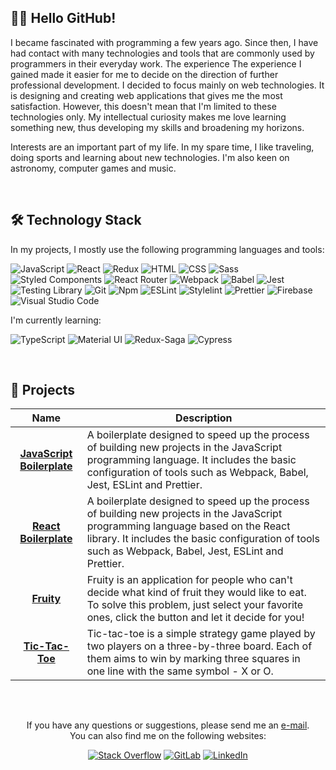 <!-- ABOUT ME -->
## 👋🏻 Hello GitHub!
I became fascinated with programming a few years ago. Since then, I have had contact with many technologies and tools that are commonly used by programmers in their everyday work. The experience The experience I gained made it easier for me to decide on the direction of further professional development. I decided to focus mainly on web technologies. It is designing and creating web applications that gives me the most satisfaction. However, this doesn't mean that I'm limited to these technologies only. My intellectual curiosity makes me love learning something new, thus developing my skills and broadening my horizons.

Interests are an important part of my life. In my spare time, I like traveling, doing sports and learning about new technologies. I'm also keen on astronomy, computer games and music.

<br/>

<!-- TECHNOLOGY STACK -->
## 🛠️ Technology Stack
In my projects, I mostly use the following programming languages and tools:

![JavaScript](https://img.shields.io/badge/JavaScript-555555?style=flat&logo=javascript&logoColor=F7DF1E)
![React](https://img.shields.io/badge/React-555555?style=flat&logo=react&logoColor=61DAFB)
![Redux](https://img.shields.io/badge/Redux-555555?style=flat&logo=redux&logoColor=916EC9)
![HTML](https://img.shields.io/badge/HTML-555555?style=flat&logo=html5&logoColor=E34F26)
![CSS](https://img.shields.io/badge/CSS-555555?style=flat&logo=css3&logoColor=1572B6)
![Sass](https://img.shields.io/badge/Sass-555555?style=flat&logo=Sass&logoColor=CC6699)
![Styled Components](https://img.shields.io/badge/Styled%20Components-555555?style=flat&logo=styledcomponents&logoColor=DB7093)
![React Router](https://img.shields.io/badge/React%20Router-555555?logo=react-router&logoColor=CA4245)
![Webpack](https://img.shields.io/badge/Webpack-555555?style=flat&logo=webpack&logoColor=8DD6F9)
![Babel](https://img.shields.io/badge/Babel-555555?style=flat&logo=babel&logoColor=F9DC3E)
![Jest](https://img.shields.io/badge/Jest-555555?style=flat&logo=jest&logoColor=C21325)
![Testing Library](https://img.shields.io/badge/Testing%20Library-555555?style=flat&logo=testinglibrary&logoColor=E33332)
![Git](https://img.shields.io/badge/Git-555555?style=flat&logo=git&logoColor=F05032)
![Npm](https://img.shields.io/badge/Npm-555555?style=flat&logo=npm&logoColor=CB3837)
![ESLint](https://img.shields.io/badge/ESLint-555555?style=flat&logo=eslint&logoColor=4B32C3)
![Stylelint](https://img.shields.io/badge/Stylelint-555555?style=flat&logo=stylelint&logoColor=FFFFFF)
![Prettier](https://img.shields.io/badge/Prettier-555555?style=flat&logo=prettier&logoColor=F7B93E)
![Firebase](https://img.shields.io/badge/Firebase-555555?style=flat&logo=firebase&logoColor=FFCA28)
![Visual Studio Code](https://img.shields.io/badge/Visual%20Studio%20Code-555555?style=flat&logo=visual%20studio%20code&logoColor=007ACC)

I'm currently learning:

![TypeScript](https://img.shields.io/badge/TypeScript-555555?style=flat&logo=typescript&logoColor=3178C6)
![Material UI](https://img.shields.io/badge/Material%20UI-555555?style=flat&logo=mui&logoColor=007FFF)
![Redux-Saga](https://img.shields.io/badge/Redux--Saga-555555?style=flat&logo=reduxsaga&logoColor=86D46B)
![Cypress](https://img.shields.io/badge/Cypress-555555?style=flat&logo=cypress&logoColor=FFFFFF)

<br/>

<!-- MY PROJECTS -->
## 💼 Projects
| Name | Description |
| :---: | --- |
| <a href="https://github.com/lszymanski7/boilerplate-js"><b>JavaScript Boilerplate</b></a> | A boilerplate designed to speed up the process of building new projects in the JavaScript programming language. It includes the basic configuration of tools such as Webpack, Babel, Jest, ESLint and Prettier. |
| <a href="https://github.com/lszymanski7/boilerplate-react"><b>React Boilerplate</b></a> | A boilerplate designed to speed up the process of building new projects in the JavaScript programming language based on the React library. It includes the basic configuration of tools such as Webpack, Babel, Jest, ESLint and Prettier. |
| <a href="https://github.com/lszymanski7/fruity-app"><b>Fruity</b></a> | Fruity is an application for people who can't decide what kind of fruit they would like to eat. To solve this problem, just select your favorite ones, click the button and let it decide for you! |
| <a href="https://github.com/lszymanski7/tic-tac-toe"><b>Tic-Tac-Toe</b></a> | Tic-tac-toe is a simple strategy game played by two players on a three-by-three board. Each of them aims to win by marking three squares in one line with the same symbol - X or O. |

<br/>

<!-- LINKS -->
##
<div align="center">
  <p>If you have any questions or suggestions, please send me an <a href="mailto:lszymanski.info@gmail.com?subject=GitHub - Your subject here...">e-mail</a>. <br/> You can also find me on the following websites:</p>
  
  [![Stack Overflow](https://img.shields.io/badge/Stack%20Overflow-F47F24?style=flat&logo=stackoverflow&logoColor=white)](https://stackoverflow.com/users/18706083)
  [![GitLab](https://img.shields.io/badge/GitLab-555555?style=flat&logo=gitlab)](https://gitlab.com/lszymanski7)
  [![LinkedIn](https://img.shields.io/badge/LinkedIn-0A66C2?style=flat&logo=linkedin)](https://linkedin.com/in/lszymanski7)
</div>
